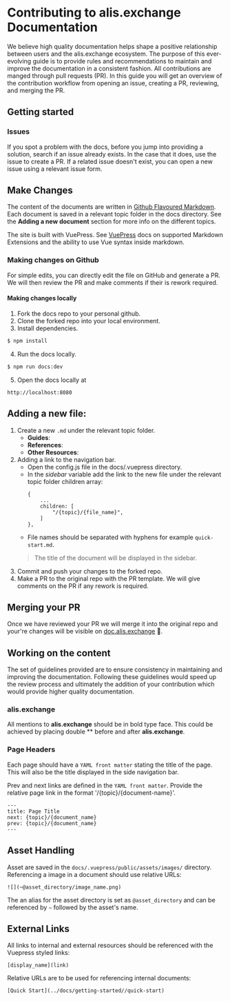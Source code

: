 # Contributing to alis.exchange Documentation

We believe high quality documentation helps shape a positive relationship between users and the alis.exchange ecosystem. The purpose of this ever-evolving guide is to provide rules and recommendations to maintain and improve the documentation in a consistent fashion. All contributions are manged through pull requests (PR). In this guide you will get an overview of the contribution workflow from opening an issue, creating a PR, reviewing, and merging the PR.

## Getting started

### Issues

If you spot a problem with the docs, before you jump into providing a solution, search if an issue already exists. In the case that it does, use the issue to create a PR. If a related issue doesn't exist, you can open a new issue using a relevant issue form.

## Make Changes
The content of the documents are written in <a href="https://github.com/adam-p/markdown-here/wiki/Markdown-Cheatsheet" target="_blank">Github Flavoured Markdown</a>. Each document is saved in a relevant topic folder in the docs directory. See the **Adding a new document** section for more info on the different topics.

The site is built with VuePress. See <a href="https://vuepress.vuejs.org/guide/markdown.html" target="_blank">VuePress</a> docs on supported Markdown Extensions and the ability to use Vue syntax inside markdown.
### Making changes on Github

 For simple edits, you can directly edit the file on GitHub and generate a PR. We will then review the PR and make comments if their is rework required.
#### Making changes locally

1. Fork the docs repo to your personal github.
2. Clone the forked repo into your local environment.
3. Install dependencies.
```bash
$ npm install
```
4. Run the docs locally.
```bash
$ npm run docs:dev
```
5. Open the docs locally at 
```
http://localhost:8080
```
## Adding a new file:

1. Create a new `.md` under the relevant topic folder.
    - **Guides**: 
    - **References**: 
    - **Other Resources**: 
2. Adding a link to the navigation bar.
    - Open the config.js file in the docs/.vuepress directory. 
    - In the *sidebar* variable add the link to the new file under the relevant topic folder children array:
        ```
        {
            ...
            children: [
                "/{topic}/{file_name}",
            ]
        },
        ```
    - File names should be separated with hyphens for example `quick-start.md`.
    > The title of the document will be displayed in the sidebar.
3. Commit and push your changes to the forked repo.
4. Make a PR to the original repo with the PR template. We will give comments on the PR if any rework is required.

## Merging your PR

Once we have reviewed your PR we will merge it into the original repo and your're changes will be visible on <a href="https://docs.alis.exchange" target="_blank">doc.alis.exchange</a>   :tada:.


## Working on the content

The set of guidelines provided are to ensure consistency in maintaining and improving the documentation. Following these guidelines would speed up the review process and ultimately the addition of your contribution which would provide higher quality documentation. 

### alis.exchange

All mentions to **alis.exchange** should be in bold type face. This could be achieved by placing double ** before and after **alis.exchange**.
### Page Headers

Each page should have a `YAML front matter` stating the title of the page. This will also be the title displayed in the side navigation bar.

Prev and next links are defined in the `YAML front matter`. Provide the relative page link in the format '/{topic}/{document-name}'.

```
---
title: Page Title
next: {topic}/{document_name}
prev: {topic}/{document_name}
---
```
## Asset Handling

Asset are saved in the `docs/.vuepress/public/assets/images/` directory. Referencing a image in a document should use relative URLs:

```
![](~@asset_directory/image_name.png)
```

The an alias for the asset directory is set as `@asset_directory` and can be referenced by `~` followed by the asset's name.

## External Links

All links to internal and external resources should be referenced with the Vuepress styled links:

```
[display_name](link)
```

Relative URLs are to be used for referencing internal documents:

```
[Quick Start](../docs/getting-started//quick-start)
```